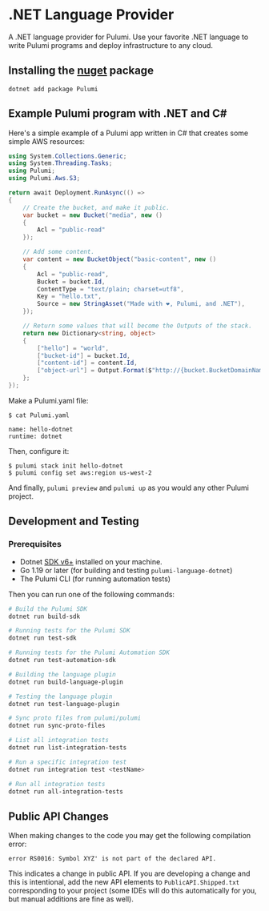 ﻿# .NET Language Provider

A .NET language provider for Pulumi. Use your favorite .NET language to write Pulumi programs and deploy infrastructure to any cloud.

## Installing the [nuget](https://www.nuget.org/packages/Pulumi) package
```
dotnet add package Pulumi
```

## Example Pulumi program with .NET and C#

Here's a simple example of a Pulumi app written in C# that creates some simple
AWS resources:

```c#
using System.Collections.Generic;
using System.Threading.Tasks;
using Pulumi;
using Pulumi.Aws.S3;

return await Deployment.RunAsync(() =>
{
    // Create the bucket, and make it public.
    var bucket = new Bucket("media", new () 
    { 
        Acl = "public-read" 
    });

    // Add some content.
    var content = new BucketObject("basic-content", new ()
    {
        Acl = "public-read",
        Bucket = bucket.Id,
        ContentType = "text/plain; charset=utf8",
        Key = "hello.txt",
        Source = new StringAsset("Made with ❤, Pulumi, and .NET"),
    });

    // Return some values that will become the Outputs of the stack.
    return new Dictionary<string, object>
    {
        ["hello"] = "world",
        ["bucket-id"] = bucket.Id,
        ["content-id"] = content.Id,
        ["object-url"] = Output.Format($"http://{bucket.BucketDomainName}/{content.Key}"),
    };
});
```

Make a Pulumi.yaml file:

```
$ cat Pulumi.yaml

name: hello-dotnet
runtime: dotnet
```

Then, configure it:

```
$ pulumi stack init hello-dotnet
$ pulumi config set aws:region us-west-2
```

And finally, `pulumi preview` and `pulumi up` as you would any other Pulumi project.

## Development and Testing

### Prerequisites
- Dotnet [SDK v6+](https://dotnet.microsoft.com/download/dotnet/6.0) installed on your machine.
- Go 1.19 or later (for building and testing `pulumi-language-dotnet`)
- The Pulumi CLI (for running automation tests) 

Then you can run one of the following commands:

```bash
# Build the Pulumi SDK
dotnet run build-sdk

# Running tests for the Pulumi SDK
dotnet run test-sdk

# Running tests for the Pulumi Automation SDK
dotnet run test-automation-sdk

# Building the language plugin
dotnet run build-language-plugin

# Testing the language plugin
dotnet run test-language-plugin

# Sync proto files from pulumi/pulumi
dotnet run sync-proto-files

# List all integration tests
dotnet run list-integration-tests

# Run a specific integration test
dotnet run integration test <testName>

# Run all integration tests
dotnet run all-integration-tests
```

## Public API Changes

When making changes to the code you may get the following compilation
error:

```
error RS0016: Symbol XYZ' is not part of the declared API.
```

This indicates a change in public API. If you are developing a change
and this is intentional, add the new API elements to
`PublicAPI.Shipped.txt` corresponding to your project (some IDEs
will do this automatically for you, but manual additions are fine as
well).
